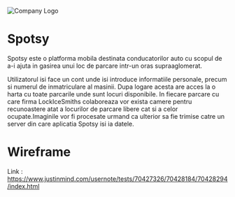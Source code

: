 
![Company Logo](https://user-images.githubusercontent.com/80626049/158806439-f1e98f74-02b8-4af8-881c-ca94aacbb152.png)

# Spotsy
Spotsy este o platforma mobila destinata conducatorilor auto cu scopul de a-i ajuta in gasirea unui loc de parcare intr-un oras supraaglomerat.

Utilizatorul isi face un cont unde isi introduce informatiile personale, precum si numerul de inmatriculare al masinii.
Dupa logare acesta are acces la o harta cu toate parcarile unde sunt locuri disponibile.
In fiecare parcare cu care firma LockIceSmiths colaboreaza vor exista camere pentru recunoastere atat a locurilor de parcare libere cat si a celor ocupate.Imaginile vor fi procesate urmand ca ulterior sa fie trimise catre un server din care aplicatia Spotsy isi ia datele.

# Wireframe
Link :  https://www.justinmind.com/usernote/tests/70427326/70428184/70428294/index.html


